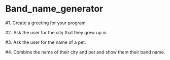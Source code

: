 # Band_name_generator
#1. Create a greeting for your program

#2. Ask the user for the city that they grew up in.

#3. Ask the user for the name of a pet.

#4. Combine the name of their city and pet and show them their band name.


